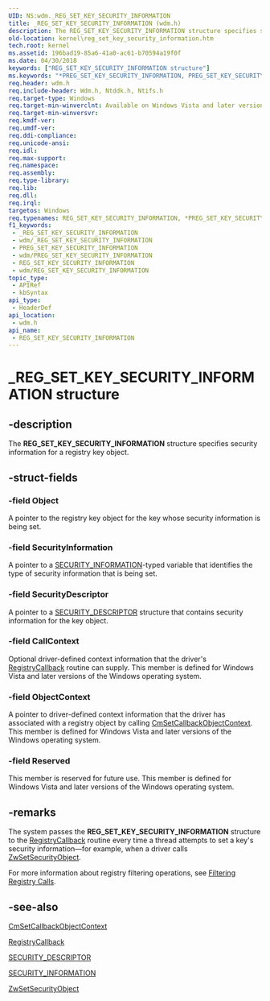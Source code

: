 ```yaml
---
UID: NS:wdm._REG_SET_KEY_SECURITY_INFORMATION
title: _REG_SET_KEY_SECURITY_INFORMATION (wdm.h)
description: The REG_SET_KEY_SECURITY_INFORMATION structure specifies security information for a registry key object.
old-location: kernel\reg_set_key_security_information.htm
tech.root: kernel
ms.assetid: 196bad19-85a6-41a0-ac61-b70594a19f0f
ms.date: 04/30/2018
keywords: ["REG_SET_KEY_SECURITY_INFORMATION structure"]
ms.keywords: "*PREG_SET_KEY_SECURITY_INFORMATION, PREG_SET_KEY_SECURITY_INFORMATION, PREG_SET_KEY_SECURITY_INFORMATION structure pointer [Kernel-Mode Driver Architecture], REG_SET_KEY_SECURITY_INFORMATION, REG_SET_KEY_SECURITY_INFORMATION structure [Kernel-Mode Driver Architecture], _REG_SET_KEY_SECURITY_INFORMATION, kernel.reg_set_key_security_information, kstruct_d_2154cf21-9f72-488b-ad13-687ada458991.xml, wdm/PREG_SET_KEY_SECURITY_INFORMATION, wdm/REG_SET_KEY_SECURITY_INFORMATION"
req.header: wdm.h
req.include-header: Wdm.h, Ntddk.h, Ntifs.h
req.target-type: Windows
req.target-min-winverclnt: Available on Windows Vista and later versions of the Windows operating system.
req.target-min-winversvr: 
req.kmdf-ver: 
req.umdf-ver: 
req.ddi-compliance: 
req.unicode-ansi: 
req.idl: 
req.max-support: 
req.namespace: 
req.assembly: 
req.type-library: 
req.lib: 
req.dll: 
req.irql: 
targetos: Windows
req.typenames: REG_SET_KEY_SECURITY_INFORMATION, *PREG_SET_KEY_SECURITY_INFORMATION
f1_keywords:
 - _REG_SET_KEY_SECURITY_INFORMATION
 - wdm/_REG_SET_KEY_SECURITY_INFORMATION
 - PREG_SET_KEY_SECURITY_INFORMATION
 - wdm/PREG_SET_KEY_SECURITY_INFORMATION
 - REG_SET_KEY_SECURITY_INFORMATION
 - wdm/REG_SET_KEY_SECURITY_INFORMATION
topic_type:
 - APIRef
 - kbSyntax
api_type:
 - HeaderDef
api_location:
 - wdm.h
api_name:
 - REG_SET_KEY_SECURITY_INFORMATION
---
```


# _REG_SET_KEY_SECURITY_INFORMATION structure


## -description

The <b>REG_SET_KEY_SECURITY_INFORMATION</b> structure specifies security information for a registry key object.

## -struct-fields

### -field Object

A pointer to the registry key object for the key whose security information is being set.

### -field SecurityInformation

A pointer to a <a href="/windows-hardware/drivers/ifs/security-information">SECURITY_INFORMATION</a>-typed variable that identifies the type of security information that is being set.

### -field SecurityDescriptor

A pointer to a <a href="/windows-hardware/drivers/ddi/ntifs/ns-ntifs-_security_descriptor">SECURITY_DESCRIPTOR</a> structure that contains security information for the key object.

### -field CallContext

Optional driver-defined context information that the driver's <a href="/windows-hardware/drivers/ddi/wdm/nc-wdm-ex_callback_function">RegistryCallback</a> routine can supply. This member is defined for Windows Vista and later versions of the Windows operating system.

### -field ObjectContext

A pointer to driver-defined context information that the driver has associated with a registry object by calling <a href="/windows-hardware/drivers/ddi/wdm/nf-wdm-cmsetcallbackobjectcontext">CmSetCallbackObjectContext</a>. This member is defined for Windows Vista and later versions of the Windows operating system.

### -field Reserved

This member is reserved for future use. This member is defined for Windows Vista and later versions of the Windows operating system.

## -remarks

The system passes the <b>REG_SET_KEY_SECURITY_INFORMATION</b> structure to the <a href="/windows-hardware/drivers/ddi/wdm/nc-wdm-ex_callback_function">RegistryCallback</a> routine every time a thread attempts to set a key's security information—for example, when a driver calls <a href="/previous-versions/ff567106(v=vs.85)">ZwSetSecurityObject</a>.

For more information about registry filtering operations, see <a href="/windows-hardware/drivers/kernel/filtering-registry-calls">Filtering Registry Calls</a>.

## -see-also

<a href="/windows-hardware/drivers/ddi/wdm/nf-wdm-cmsetcallbackobjectcontext">CmSetCallbackObjectContext</a>



<a href="/windows-hardware/drivers/ddi/wdm/nc-wdm-ex_callback_function">RegistryCallback</a>



<a href="/windows-hardware/drivers/ddi/ntifs/ns-ntifs-_security_descriptor">SECURITY_DESCRIPTOR</a>



<a href="/windows-hardware/drivers/ifs/security-information">SECURITY_INFORMATION</a>



<a href="/previous-versions/ff567106(v=vs.85)">ZwSetSecurityObject</a>